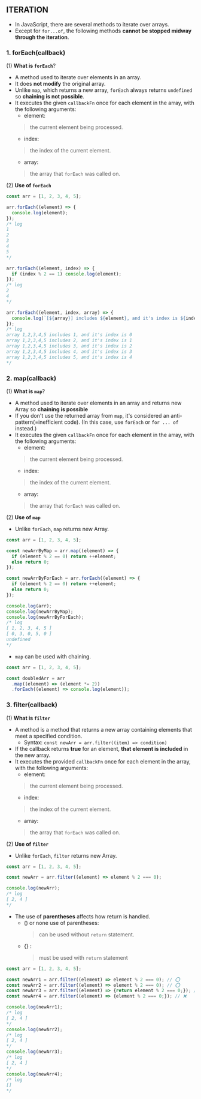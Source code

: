 ## ITERATION
- In JavaScript, there are several methods to iterate over arrays.
- Except for `for...of`, the following methods **cannot be stopped midway through the iteration**.
  
### 1. forEach(callback)
(1) **What is `forEach`**?
- A method used to iterate over elements in an array.
- It does **not modify** the original array.
- Unlike `map`, which returns a new array, `forEach` always returns `undefined` so **chaining is not possible**.
- It executes the given `callbackFn` once for each element in the array, with the following arguments:
  - element:
  > the current element being processed.
  - index:
  > the index of the current element.
  - array:
  > the array that `forEach` was called on.
  > 
(2) **Use of `forEach`**
``` javascript
const arr = [1, 2, 3, 4, 5];

arr.forEach((element) => {
  console.log(element);
});
/* log
1
2
3
4
5
*/

arr.forEach((element, index) => {
  if (index % 2 == 1) console.log(element);
});
/* log
2
4
*/

arr.forEach((element, index, array) => {
  console.log(`[${array}] includes ${element}, and it's index is ${index}`);
});
/* log
array 1,2,3,4,5 includes 1, and it's index is 0
array 1,2,3,4,5 includes 2, and it's index is 1
array 1,2,3,4,5 includes 3, and it's index is 2
array 1,2,3,4,5 includes 4, and it's index is 3
array 1,2,3,4,5 includes 5, and it's index is 4
*/
```

### 2. map(callback)
(1) **What is `map`**?
- A method used to iterate over elements in an array and returns new Array so **chaining is possible**
- If you don't use the returned array from `map`, it's considered an anti-pattern(=inefficient code). (In this case, use `forEach` or `for ... of` instead.)
- It executes the given `callbackFn` once for each element in the array, with the following arguments:
  - element:
  > the current element being processed.
  - index:
  > the index of the current element.
  - array:
  > the array that `forEach` was called on.
  > 
(2) **Use of `map`**
- Unlike `forEach`, `map` returns new Array.
``` javascript
const arr = [1, 2, 3, 4, 5];

const newArrByMap = arr.map((element) => {
  if (element % 2 == 0) return ++element;
  else return 0;
});

const newArrByForEach = arr.forEach((element) => {
  if (element % 2 == 0) return ++element;
  else return 0;
});

console.log(arr);
console.log(newArrByMap);
console.log(newArrByForEach);
/* log
[ 1, 2, 3, 4, 5 ]
[ 0, 3, 0, 5, 0 ]
undefined
*/
```
- `map` can be used with chaining.
``` javascript
const arr = [1, 2, 3, 4, 5];

const doubledArr = arr
  .map((element) => (element *= 2))
  .forEach((element) => console.log(element));
```

### 3. filter(callback)
(1) **What is `filter`**
- A method is a method that returns a new array containing elements that meet a specified condition.
   - Syntax: `const newArr = arr.filter((item) => condition)`
- If the callback returns **true** for an element, **that element is included** in the new array.
- It executes the provided `callbackFn` once for each element in the array, with the following arguments:
  - element:
  > the current element being processed.
  - index:
  > the index of the current element.
  - array:
  > the array that `forEach` was called on.
  >
(2) **Use of `filter`**
- Unlike `forEach`, `filter` returns new Array.
``` javascript
const arr = [1, 2, 3, 4, 5];

const newArr = arr.filter((element) => element % 2 === 0);

console.log(newArr);
/* log
[ 2, 4 ]
*/
```
- The use of **parentheses** affects how return is handled.
  - () or none use of parentheses:
    > can be used without `return` statement.
  - {} :
    > must be used with `return` statement
    
``` javascript
const arr = [1, 2, 3, 4, 5];

const newArr1 = arr.filter((element) => element % 2 === 0); // ⭕️
const newArr2 = arr.filter((element) => element % 2 === 0); // ⭕️
const newArr3 = arr.filter((element) => {return element % 2 === 0;}); // ⭕️
const newArr4 = arr.filter((element) => {element % 2 === 0;}); // ❌

console.log(newArr1);
/* log
[ 2, 4 ]
*/
console.log(newArr2);
/* log
[ 2, 4 ]
*/
console.log(newArr3);
/* log
[ 2, 4 ]
*/
console.log(newArr4);
/* log
[]
*/
```
